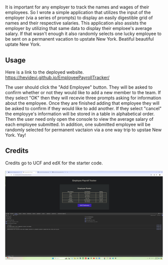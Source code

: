 # <Joint Employee Payroll Tracker and Random Vacation Distributor>

It is important for any employer to track the names and wages of their employees. So I wrote a simple application that utilizes the input of the employer (via a series of prompts) to display an easily digestible grid of names and their respective salaries. This application also assists the employer by utilizing that same data to display their emploee's average salary. If that wasn't enough it also randomly selects one lucky employee to be sent on a permanent vacation to upstate New York. Beatiful beautiful uptate New York. 

## Usage

Here is a link to the deployed website. https://hevidevi.github.io/EmployeePayrollTracker/

The user should click the "Add Employee" button. They will be asked to confirm whether or not they would like to add a new member to the team. If they select "OK" then they will recevie three prompts asking for information about the employee. Once they are finished adding that employee they will be asked to confirm if they would like to add another. If they select "cancel" the employye's information will be stored in a table in alphabetical order. Then the user need only open the console to view the average salary of each employee submitted. In addition, one submitted employee will be randomly selected for permanent vactaion via a one way trip to upstae New York. Yay!

## Credits

Credits go to UCF and edX for the starter code. 
<br>
<br>
![](/assets/Employye_Payroll_Screenshot.png)
